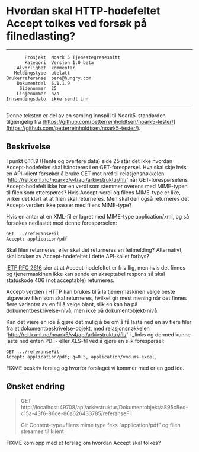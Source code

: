 Hvordan skal HTTP-hodefeltet Accept tolkes ved forsøk på filnedlasting?
=======================================================================

 ------------------  ---------------------------------
           Prosjekt  Noark 5 Tjenestegresesnitt
           Kategori  Versjon 1.0 beta
        Alvorlighet  kommentar
       Meldingstype  utelatt
    Brukerreferanse  pere@hungry.com
        Dokumentdel  6.1.1.9
         Sidenummer  25
        Linjenummer  n/a
    Innsendingsdato  ikke sendt inn
 ------------------  ---------------------------------

Denne teksten er del av en samling innspill til Noark5-standarden
tilgjengelig fra [https://github.com/petterreinholdtsen/noark5-tester/](https://github.com/petterreinholdtsen/noark5-tester/).

Beskrivelse
-----------

I punkt 6.1.1.9 (Hente og overføre data) side 25 står det ikke hvordan
Accept-hodefeltet skal håndteres i en GET-forespørsel.  Hva skal skje
hvis en API-klient forsøker å bruke GET mot href til relasjonsnøkkelen
'http://rel.kxml.no/noark5/v4/api/arkivstruktur/fil/' når
GET-forespørselens Accept-hodefelt ikke har en verdi som stemmer
overens med MIME-typen til filen som etterspøres?  Hvis Accept-verdi
og filens MIME-type er like, virker det klart at at filen skal
returneres.  Men skal den også returneres det Accept-verdien ikke
passer med filens MIME-type?

Hvis en antar at en XML-fil er lagret med MIME-type application/xml,
og så forsøkes nedlastet med denne forespørselen:

```
GET .../referanseFil
Accept: application/pdf
```

Skal filen returneres, eller skal det returneres en feilmelding?
Alternativt, skal bruken av Accept-hodefeltet i dette API-kallet
forbys?

[IETF RFC 2616](https://www.w3.org/Protocols/rfc2616/rfc2616-sec14.html)
sier at at Accept-hodefeltet er frivillig, men hvis det finnes og
tjenermaskinen ikke kan sende en akseptabel respons så skal statuskode
406 (not acceptable) returneres.

Accept-verdien i HTTP kan brukes til å la tjenermaskinen velge beste
utgave av filen som skal returneres, hvilket gir mest mening når det
finnes flere varianter av en fil å velge blant, slik en kan ha på
dokumentbeskrivelse-nivå, men ikke på dokumentobjekt-nivå.

Kan det være en ide å gjøre det mulig å be om å få laste ned en av
flere filer fra et dokumentbeskrivelse-objekt, med relasjonsnøkkelen
'http://rel.kxml.no/noark5/v4/api/arkivstruktur/fil/' i \_links og
dermed kunne laste ned enten PDF- eller XLS-fil ved å gjøre en slik
forespørsel:

```
GET .../referanseFil
Accept: application/pdf; q=0.5, application/vnd.ms-excel,
```

FIXME beskriv forslag og hvorfor forslaget vi kommer med er en god ide.

Ønsket endring
--------------

> GET http://localhost:49708/api/arkivstruktur/Dokumentobjekt/a895c8ed-c15a-43f6-86de-86a626433785/referanseFil
>
> Gir Content-type=filens mime type feks “application/pdf” og filen
> streames til klient

FIXME kom opp med et forslag om hvordan Accept skal tolkes?
